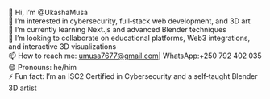 👋 Hi, I’m @UkashaMusa  
👀 I’m interested in cybersecurity, full‑stack web development, and 3D art  
🌱 I’m currently learning Next.js and advanced Blender techniques  
💞️ I’m looking to collaborate on educational platforms, Web3 integrations, and interactive 3D visualizations  
📫 How to reach me: umusa7677@gmail.com| WhatsApp:+250 792 402 035 
😄 Pronouns: he/him  
⚡ Fun fact: I’m an ISC2 Certified in Cybersecurity and a self‑taught Blender 3D artist  


<!---
UkashaMusa/UkashaMusa is a ✨ special ✨ repository because its `README.md` (this file) appears on your GitHub profile.
You can click the Preview link to take a look at your changes.
--->
